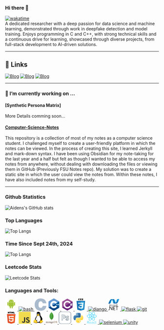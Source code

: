 ### Hi there 👋
[![wakatime](https://wakatime.com/badge/user/3e4d129f-58c6-4bb3-b489-4b3a0d90742e.svg)](https://wakatime.com/@3e4d129f-58c6-4bb3-b489-4b3a0d90742e)
<br>
A dedicated researcher with a deep passion for data science and machine learning, demonstrated through work in
deepfake detection and model training. Enjoys programming in C and C++, with strong technical skills and a continuous
drive for learning, showcased through diverse projects, from full-stack development to AI-driven solutions.

****

 ## 🔗 Links
 <p align="left"><a href="https://medium.com/@4376340/list/my-blog-31a894d61c1c" target="_blank"><img src="https://creazilla-store.fra1.digitaloceanspaces.com/icons/3218650/medium-icon-md.png" alt="Blog" width="50" height="50"></a>
  <a href="https://www.linkedin.com/in/aiden-allen-a7385421a/" target="_blank"><img src="http://www.freelogovectors.net/wp-content/uploads/2020/01/linkedin-logo.png" alt="Blog" width="50" height="50"></a>
  <a href="https://leetcode.com/aidenall3n/" target="_blank"><img src="https://i0.wp.com/turingplanet.org/wp-content/uploads/2020/05/LeetCode_logo.png?resize=400%2C400&ssl=1" alt="Blog" width="50" height="50"></a></p>


****

### 🔭 I’m currently working on ...

#### [Synthetic Persona Matrix]
More Details comming soon...


#### [Computer-Science-Notes](https://github.com/awa03/Computer-Science-Notes)
This repository is a collection of most of my notes as a computer science student. I challenged myself to create a user-friendly platform in which the notes can be viewed. In the process of creating this site, I learned Jerkyll and mark-down syntax. I have been using Obsidian for my note-taking for the last year and a half but felt as though I wanted to be able to access my notes from anywhere, without dealing with downloading the files or viewing them in GitHub (Previously FSU Notes repo). My solution was to create a static site in which the user could view the notes from. Within these notes, I have also included notes from my self-study. 

****

### Github Statistics 

![Aidens's GitHub stats](https://github-readme-stats.vercel.app/api?username=awa03&show_icons=true&theme=transparent) <br>

### Top Languages
![Top Langs](https://github-readme-stats.vercel.app/api/top-langs/?username=awa03&hide=javascript,html,css,aidl,batchfile,llvm,shell,powershell,makefile,cmake,java,tex,roff,ASP.NET,c&langs_count=8&weight=1&layout=compact&size_weight=0&count_weight=1&theme=transparent)<be>


### Time Since Sept 24th, 2024
![Top Langs](https://github-readme-stats.vercel.app/api/wakatime?username=awa03&theme=transparent&size_weight=0&count_weight=1&langs_count=8&layout=donut) <be>

### Leetcode Stats
![Leetcode Stats](https://leetcard.jacoblin.cool/aidenall3n?width=495&height=200) <br>


<h3 align="left">Languages and Tools:</h3>
<p align="left"> <a href="https://developer.android.com" target="_blank" rel="noreferrer"> <img src="https://raw.githubusercontent.com/devicons/devicon/master/icons/android/android-original-wordmark.svg" alt="android" width="40" height="40"/> </a> <a href="https://www.gnu.org/software/bash/" target="_blank" rel="noreferrer"> <img src="https://www.vectorlogo.zone/logos/gnu_bash/gnu_bash-icon.svg" alt="bash" width="40" height="40"/> </a> <a href="https://www.cprogramming.com/" target="_blank" rel="noreferrer"> <img src="https://raw.githubusercontent.com/devicons/devicon/master/icons/c/c-original.svg" alt="c" width="40" height="40"/> </a> <a href="https://www.w3schools.com/cpp/" target="_blank" rel="noreferrer"> <img src="https://raw.githubusercontent.com/devicons/devicon/master/icons/cplusplus/cplusplus-original.svg" alt="cplusplus" width="40" height="40"/> </a> <a href="https://www.w3schools.com/cs/" target="_blank" rel="noreferrer"> <img src="https://raw.githubusercontent.com/devicons/devicon/master/icons/csharp/csharp-original.svg" alt="csharp" width="40" height="40"/> </a> <a href="https://www.w3schools.com/css/" target="_blank" rel="noreferrer"> <img src="https://raw.githubusercontent.com/devicons/devicon/master/icons/css3/css3-original-wordmark.svg" alt="css3" width="40" height="40"/> </a> <a href="https://www.djangoproject.com/" target="_blank" rel="noreferrer"> <img src="https://cdn.worldvectorlogo.com/logos/django.svg" alt="django" width="40" height="40"/> </a> <a href="https://dotnet.microsoft.com/" target="_blank" rel="noreferrer"> <img src="https://raw.githubusercontent.com/devicons/devicon/master/icons/dot-net/dot-net-original-wordmark.svg" alt="dotnet" width="40" height="40"/> </a> <a href="https://flask.palletsprojects.com/" target="_blank" rel="noreferrer"> <img src="https://www.vectorlogo.zone/logos/pocoo_flask/pocoo_flask-icon.svg" alt="flask" width="40" height="40"/> </a> <a href="https://git-scm.com/" target="_blank" rel="noreferrer"> <img src="https://www.vectorlogo.zone/logos/git-scm/git-scm-icon.svg" alt="git" width="40" height="40"/> </a> <a href="https://www.w3.org/html/" target="_blank" rel="noreferrer"> <img src="https://raw.githubusercontent.com/devicons/devicon/master/icons/html5/html5-original-wordmark.svg" alt="html5" width="40" height="40"/> </a> <a href="https://developer.mozilla.org/en-US/docs/Web/JavaScript" target="_blank" rel="noreferrer"> <img src="https://raw.githubusercontent.com/devicons/devicon/master/icons/javascript/javascript-original.svg" alt="javascript" width="40" height="40"/> </a> <a href="https://www.linux.org/" target="_blank" rel="noreferrer"> <img src="https://raw.githubusercontent.com/devicons/devicon/master/icons/linux/linux-original.svg" alt="linux" width="40" height="40"/> </a> <a href="https://www.mongodb.com/" target="_blank" rel="noreferrer"> <img src="https://raw.githubusercontent.com/devicons/devicon/master/icons/mongodb/mongodb-original-wordmark.svg" alt="mongodb" width="40" height="40"/> </a> <a href="https://www.photoshop.com/en" target="_blank" rel="noreferrer"> <img src="https://raw.githubusercontent.com/devicons/devicon/master/icons/photoshop/photoshop-line.svg" alt="photoshop" width="40" height="40"/> </a> <a href="https://www.python.org" target="_blank" rel="noreferrer"> <img src="https://raw.githubusercontent.com/devicons/devicon/master/icons/python/python-original.svg" alt="python" width="40" height="40"/> </a> <a href="https://reactjs.org/" target="_blank" rel="noreferrer"> <img src="https://raw.githubusercontent.com/devicons/devicon/master/icons/react/react-original-wordmark.svg" alt="react" width="40" height="40"/> </a> <a href="https://www.selenium.dev" target="_blank" rel="noreferrer"> <img src="https://raw.githubusercontent.com/detain/svg-logos/780f25886640cef088af994181646db2f6b1a3f8/svg/selenium-logo.svg" alt="selenium" width="40" height="40"/> </a> <a href="https://unity.com/" target="_blank" rel="noreferrer"> <img src="https://www.vectorlogo.zone/logos/unity3d/unity3d-icon.svg" alt="unity" width="40" height="40"/> </a> </p

<!--
**awa03/awa03** is a ✨ _special_ ✨ repository because its `README.md` (this file) appears on your GitHub profile.

Here are some ideas to get you started:


- 🔭 I’m currently working on ...
- 🌱 I’m currently learning ...
- 👯 I’m looking to collaborate on ...
- 🤔 I’m looking for help with ...
- 💬 Ask me about ...
- 📫 How to reach me: ...
- 😄 Pronouns: ...
- ⚡ Fun fact: ...
-->
